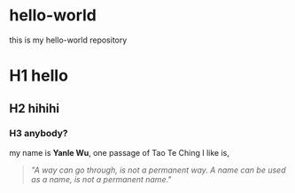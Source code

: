 # hello-world
this is my hello-world repository

# H1 hello
## H2 hihihi
### H3 anybody?

my name is **Yanle Wu**, one passage of Tao Te Ching I like is, 
> *"A way can go through, is not a permanent way. A name can be used as a name, is not a permanent name."*
